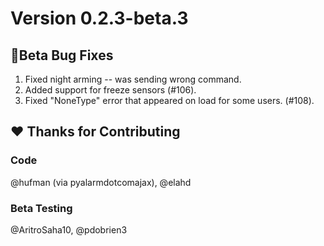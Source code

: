 # Version 0.2.3-beta.3

## 🐛Beta Bug Fixes

1. Fixed night arming -- was sending wrong command.
2. Added support for freeze sensors (#106).
3. Fixed "NoneType" error that appeared on load for some users. (#108).

## ❤️ Thanks for Contributing

### Code
@hufman (via pyalarmdotcomajax), @elahd

### Beta Testing
@AritroSaha10, @pdobrien3
